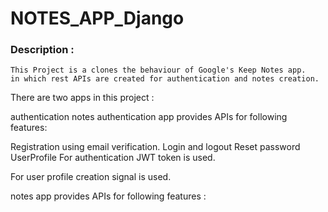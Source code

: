 # NOTES_APP_Django
### Description :

	This Project is a clones the behaviour of Google's Keep Notes app.
	in which rest APIs are created for authentication and notes creation.

There are two apps in this project :

authentication
notes
authentication app provides APIs for following features:

Registration using email verification.
Login and logout
Reset password
UserProfile
For authentication JWT token is used.

For user profile creation signal is used.

notes app provides APIs for following features :


